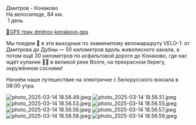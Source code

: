 
<link rel="stylesheet" href="../assets-custom/css/style-markdown.css">
<div class="cover-container" style="background-image: url('kanal-1600.jpg');">
	<div class="cover-text">
		<div class="cover-title">
            Дмитров - Конаково
        </div>
		<div class="cover-description">
			<div class="packages-location">
                <img loading="lazy" src="../assets-custom/icon-bike.png" alt="" class="cover-icon">
                <div class="h4-default regular">На велосипеде, 84 км.</div>
            </div>
            <div>
                <img class="cover-icon" loading="lazy" src="../assets-custom/icon-time.png" alt=""  />
                <span>1 день</span>
            </div>
		</div>
	</div>
</div>

<div id="map"></div>

[📍GPX трек dmitrov-konakovo.gpx](dmitrov-konakovo.gpx)


Мы поедем 🚴 в эти выходные по знаменитому веломаршруту VELO-1: от Дмитрова до Дубны — 50 километров вдоль живописного канала, а потом ещё 30 километров по асфальтовой дороге до Конаково, где нас ждёт купание 🏊‍♂️ в великой реке Волге, на прекрасном берегу, окружённом соснами!

Начнём наше путешествие на электричке с Белорусского вокзала в 08:00 утра.


![photo_2025-03-14 18.56.49.jpeg](photo_2025-03-14%2018.56.49.jpeg)
![photo_2025-03-14 18.56.51.jpeg](photo_2025-03-14%2018.56.51.jpeg)
![photo_2025-03-14 18.56.53.jpeg](photo_2025-03-14%2018.56.53.jpeg)
![photo_2025-03-14 18.56.55.jpeg](photo_2025-03-14%2018.56.55.jpeg)
![photo_2025-03-14 18.56.56.jpeg](photo_2025-03-14%2018.56.56.jpeg)
![photo_2025-03-14 18.56.57.jpeg](photo_2025-03-14%2018.56.57.jpeg)
![photo_2025-03-14 18.56.58.jpeg](photo_2025-03-14%2018.56.58.jpeg)
![photo_2025-03-14 18.56.59.jpeg](photo_2025-03-14%2018.56.59.jpeg)






<link href="https://api.mapbox.com/mapbox-gl-js/v3.10.0/mapbox-gl.css" rel="stylesheet">
<script src="https://api.mapbox.com/mapbox-gl-js/v3.10.0/mapbox-gl.js"></script>
<script src="https://cdn.jsdelivr.net/npm/js-yaml@4.1.0/dist/js-yaml.min.js"></script>
<script src="../assets-custom/js/cozy-journey.js"></script>
<script>architectMap({
    tracks: [{path: 'dmitrov-konakovo.gpx'}], 
    points: 'points.yaml',
    zoom: 7.3,
    center: [37.55421, 56.20568],
    fitDuration: 9000
});
</script>